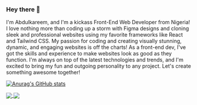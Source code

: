 ### Hey there 👋

I'm Abdulkareem, and I'm a kickass Front-End Web Developer from Nigeria! I love nothing more than coding up a storm with Figma designs and cloning sleek and professional websites using my favorite frameworks like React and Tailwind CSS. My passion for coding and creating visually stunning, dynamic, and engaging websites is off the charts! As a front-end dev, I've got the skills and experience to make websites look as good as they function. I'm always on top of the latest technologies and trends, and I'm excited to bring my fun and outgoing personality to any project. Let's create something awesome together!

[![Anurag's GitHub stats](https://github-readme-stats.vercel.app/api?username=Abdulkareem1094&show_icons=true&theme=radical)](https://github.com/Abdulkareem1094/github-readme-stats)

<a href="https://github.com/#">
  <img align="center" src="https://github-readme-stats.vercel.app/api/pin/?username=Abdulkareem1094&repo=#" />
</a>
<a href="https://github.com/#">
  <img align="center" src="https://github-readme-stats.vercel.app/api/pin/?username=Abdulkareem1094&repo=#" />
</a>
